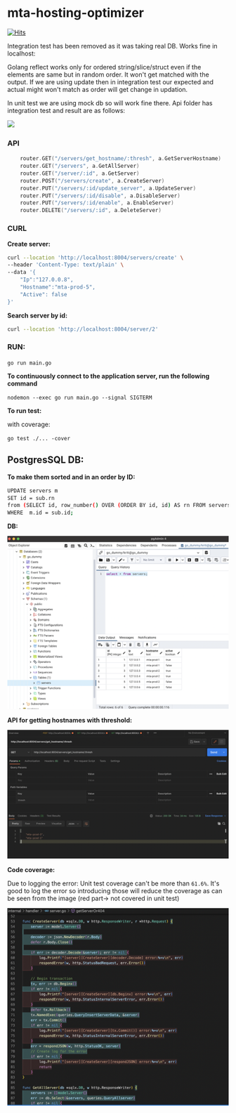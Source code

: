 # mta-hosting-optimizer

[![Hits](https://hits.seeyoufarm.com/api/count/incr/badge.svg?url=https%3A%2F%2Fgithub.com%2Fninjakx%2Fmta-hosting-optimizer&count_bg=%2379C83D&title_bg=%23555555&icon=&icon_color=%23E7E7E7&title=hits&edge_flat=false)](https://hits.seeyoufarm.com)

Integration test has been removed as it was taking real DB. Works fine in localhost:

Golang reflect works only for ordered string/slice/struct even if the elements are same but in random order. It won't get matched with the output. If we are using update then in integration test our expected and actual might won't match as order will get change in updation.

In unit test we are using mock db so will work fine there.
Api folder has integration test and result are as follows:

![](https://github.com/ninjakx/mta-hosting-optimizer/blob/main/Images4Readme/integration_test.png?raw=true)

### API

```go
	router.GET("/servers/get_hostname/:thresh", a.GetServerHostname)
	router.GET("/servers", a.GetAllServer)
	router.GET("/server/:id", a.GetServer)
	router.POST("/servers/create", a.CreateServer)
	router.PUT("/servers/:id/update_server", a.UpdateServer)
	router.PUT("/servers/:id/disable", a.DisableServer)
	router.PUT("/servers/:id/enable", a.EnableServer)
	router.DELETE("/servers/:id", a.DeleteServer)
```

### CURL

**Create server:**
```bash
curl --location 'http://localhost:8004/servers/create' \
--header 'Content-Type: text/plain' \
--data '{
	"Ip":"127.0.0.8",
	"Hostname":"mta-prod-5",
	"Active": false
}'
```

**Search server by id:**
```bash
curl --location 'http://localhost:8004/server/2'
```

### RUN:

`go run main.go`

**To continuously connect to the application server, run the following command**

`nodemon --exec go run main.go --signal SIGTERM`

**To run test:**

with coverage:

`go test ./... -cover` 

## PostgresSQL DB:

**To make them sorted and in an order by ID:**

```bash
UPDATE servers m
SET id = sub.rn
from (SELECT id, row_number() OVER (ORDER BY id, id) AS rn FROM servers)sub
WHERE  m.id = sub.id;
```

**DB:**

![](https://github.com/ninjakx/go_server_app/blob/bc43e9c47ee3533fbb7b37994aaa5125821be6c9/Images4Readme/psql_db.png?raw=true)

**API for getting hostnames with threshold:**

![](https://github.com/ninjakx/go_server_app/blob/main/Images4Readme/query_thresh.png?raw=true)

**Code coverage:**

Due to logging the error: Unit test coverage can't be more than `61.6%`. It's good to log the error so introducing those will reduce the coverage as can be seen from the image (red part-> not covered in unit test)

![](https://github.com/ninjakx/go_server_app/blob/main/Images4Readme/code_coverage.png?raw=true)
